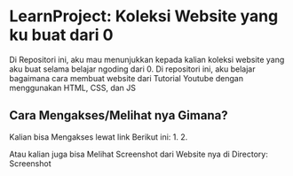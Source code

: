 # LearnProject: Koleksi Website yang ku buat dari 0

Di Repositori ini, aku mau menunjukkan kepada kalian koleksi website yang aku buat selama belajar ngoding dari 0. Di repositori ini, aku belajar bagaimana cara membuat website dari Tutorial Youtube dengan menggunakan HTML, CSS, dan JS


## Cara Mengakses/Melihat nya Gimana?

Kalian bisa Mengakses lewat link Berikut ini:
      1. 
      2.

Atau kalian juga bisa Melihat Screenshot dari Website nya di Directory: Screenshot
